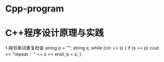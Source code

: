 # Cpp-program
C++程序设计原理与实践
====

1.相邻单词重复检查
	string p = "";
	string s;
	while (cin >> s)
	{
		if (s == p)
			cout << "repeat：  " << s << endl;
		p = s;
	}
	

